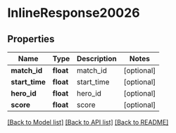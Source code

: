 # InlineResponse20026

## Properties
Name | Type | Description | Notes
------------ | ------------- | ------------- | -------------
**match_id** | **float** | match_id | [optional] 
**start_time** | **float** | start_time | [optional] 
**hero_id** | **float** | hero_id | [optional] 
**score** | **float** | score | [optional] 

[[Back to Model list]](../README.md#documentation-for-models) [[Back to API list]](../README.md#documentation-for-api-endpoints) [[Back to README]](../README.md)


